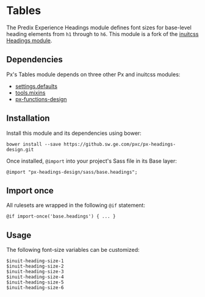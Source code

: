 # Tables

The Predix Experience Headings module defines font sizes for base-level heading elements from `h1` through to `h6`. This module is a fork of the [inuitcss Headings module](https://github.com/inuitcss/base.headings).

## Dependencies

Px's Tables module depends on three other Px and inuitcss modules:

* [settings.defaults](https://github.com/inuitcss/settings.defaults)
* [tools.mixins](https://github.com/inuitcss/tools.mixins)
* [px-functions-design](https://github.sw.ge.com/pxc/px-functions-design)

## Installation

Install this module and its dependencies using bower:

    bower install --save https://github.sw.ge.com/pxc/px-headings-design.git

Once installed, `@import` into your project's Sass file in its Base layer:

    @import "px-headings-design/sass/base.headings";

## Import once

All rulesets are wrapped in the following `@if` statement:

    @if import-once('base.headings') { ... }

## Usage

The following font-size variables can be customized:

    $inuit-heading-size-1
    $inuit-heading-size-2
    $inuit-heading-size-3
    $inuit-heading-size-4
    $inuit-heading-size-5
    $inuit-heading-size-6

